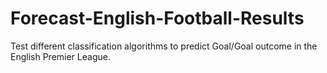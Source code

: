 # Forecast-English-Football-Results
Test different classification algorithms to predict Goal/Goal outcome in the English Premier League.
